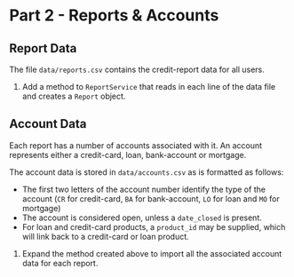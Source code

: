 # Part 2 -  Reports & Accounts

## Report Data

The file `data/reports.csv` contains the credit-report data for all users. 

1. Add a method to `ReportService` that reads in each line of the data file and creates a `Report` object.

## Account Data

Each report has a number of accounts associated with it. An account represents either a credit-card, loan, bank-account or mortgage. 

The account data is stored in `data/accounts.csv` as is formatted as follows:

* The first two letters of the account number identify the type of the account (`CR` for credit-card, `BA` for bank-account, `LO` for loan and `MO` for mortgage)
* The account is considered open, unless a `date_closed` is present.
* For loan and credit-card products, a `product_id` may be supplied, which will link back to a credit-card or loan product.

1. Expand the method created above to import all the associated account data for each report. 